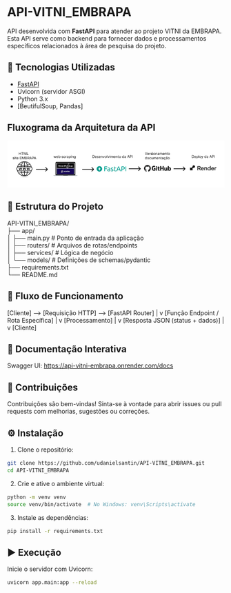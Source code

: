 # API-VITNI_EMBRAPA

API desenvolvida com **FastAPI** para atender ao projeto VITNI da EMBRAPA. Esta API serve como backend para fornecer dados e processamentos específicos relacionados à área de pesquisa do projeto.

## 🚀 Tecnologias Utilizadas

- [FastAPI](https://fastapi.tiangolo.com/)
- Uvicorn (servidor ASGI)
- Python 3.x
- [BeutifulSoup, Pandas]

## Fluxograma da Arquitetura da API

![Fluxograma da API](docs/fluxo_arquitetura.png)

## 📁 Estrutura do Projeto

API-VITNI_EMBRAPA/  
├── app/  
│ ├── main.py # Ponto de entrada da aplicação  
│ ├── routers/ # Arquivos de rotas/endpoints  
│ ├── services/ # Lógica de negócio  
│ └── models/ # Definições de schemas/pydantic  
├── requirements.txt  
└── README.md  


## 🧭 Fluxo de Funcionamento

[Cliente] --> [Requisição HTTP] --> [FastAPI Router]
|
v
[Função Endpoint / Rota Específica]
|
v
[Processamento]
|
v
[Resposta JSON (status + dados)]
|
v
[Cliente]

## 🧪 Documentação Interativa

Swagger UI: https://api-vitni-embrapa.onrender.com/docs

## 🤝 Contribuições
Contribuições são bem-vindas! Sinta-se à vontade para abrir issues ou pull requests com melhorias, sugestões ou correções.

## ⚙️ Instalação 

1. Clone o repositório:

```bash
git clone https://github.com/udanielsantin/API-VITNI_EMBRAPA.git
cd API-VITNI_EMBRAPA
```

2. Crie e ative o ambiente virtual:

```bash
python -m venv venv
source venv/bin/activate  # No Windows: venv\Scripts\activate
```

3. Instale as dependências:

```bash
pip install -r requirements.txt
```

## ▶️ Execução
Inicie o servidor com Uvicorn:

```bash
uvicorn app.main:app --reload
```

